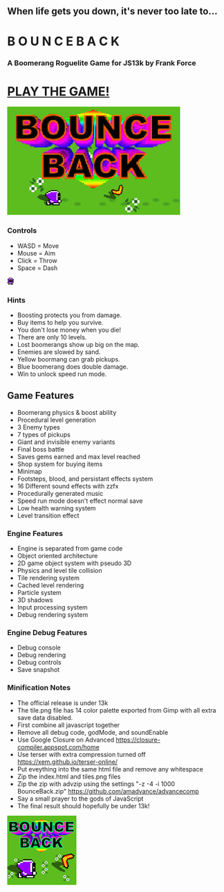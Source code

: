 ## When life gets you down, it's never too late to...
# B O U N C E B A C K
### A Boomerang Roguelite Game for JS13k by Frank Force

# [PLAY THE GAME!](https://js13kgames.com/entries/bounce-back)

![Bounceback Image](/screenshot.png)

### Controls
* WASD = Move
* Mouse = Aim
* Click = Throw
* Space = Dash

![Avatar](/avatar.gif)

### Hints
* Boosting protects you from damage.
* Buy items to help you survive.
* You don't lose money when you die!
* There are only 10 levels.
* Lost boomerangs show up big on the map.
* Enemies are slowed by sand.
* Yellow boormang can grab pickups.
* Blue boomerang does double damage.
* Win to unlock speed run mode.
  
## Game Features
* Boomerang physics & boost ability
* Procedural level generation
* 3 Enemy types
* 7 types of pickups
* Giant and invisible enemy variants
* Final boss battle
* Saves gems earned and max level reached
* Shop system for buying items
* Minimap
* Footsteps, blood, and persistant effects system
* 16 Different sound effects with zzfx
* Procedurally generated music
* Speed run mode doesn't effect normal save
* Low health warning system
* Level transition effect
  
### Engine Features
* Engine is separated from game code
* Object oriented architecture
* 2D game object system with pseudo 3D
* Physics and level tile collision
* Tile rendering system
* Cached level rendering
* Particle system
* 3D shadows
* Input processing system
* Debug rendering system

### Engine Debug Features
* Debug console
* Debug rendering
* Debug controls
* Save snapshot

### Minification Notes
* The official release is under 13k
* The tile.png file has 14 color palette exported from Gimp with all extra save data disabled.
* First combine all javascript together
* Remove all debug code, godMode, and soundEnable
* Use Google Closure on Advanced https://closure-compiler.appspot.com/home
* Use terser with extra compression turned off https://xem.github.io/terser-online/
* Put eveything into the same html file and remove any whitespace
* Zip the index.html and tiles.png files
* Zip the zip with advzip using the settings "-z -4 -i 1000 BounceBack.zip" https://github.com/amadvance/advancecomp
* Say a small prayer to the gods of JavaScript
* The final result should hopefully be under 13k!

![Bounceback Thumbnail](/screenshotTiny.png)
